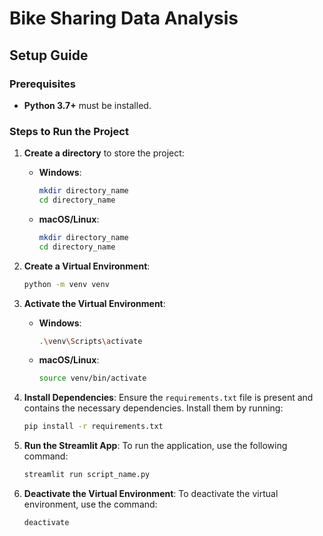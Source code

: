 # Bike Sharing Data Analysis

## Setup Guide

### Prerequisites
- **Python 3.7+** must be installed.

### Steps to Run the Project
1. **Create a directory** to store the project:
   - **Windows**:
     ```bash
     mkdir directory_name
     cd directory_name
     ```

   - **macOS/Linux**:
     ```bash
     mkdir directory_name
     cd directory_name
     ```

2. **Create a Virtual Environment**:
   ```bash
   python -m venv venv
   ```

3. **Activate the Virtual Environment**:

   - **Windows**:
     ```bash
     .\venv\Scripts\activate
     ```

   - **macOS/Linux**:
     ```bash
     source venv/bin/activate
     ```

4. **Install Dependencies**:
   Ensure the `requirements.txt` file is present and contains the necessary dependencies. Install them by running:
   ```bash
   pip install -r requirements.txt
   ```

5. **Run the Streamlit App**:
   To run the application, use the following command:
   ```bash
   streamlit run script_name.py
   ```

6. **Deactivate the Virtual Environment**:
   To deactivate the virtual environment, use the command:
   ```bash
   deactivate
   ```
